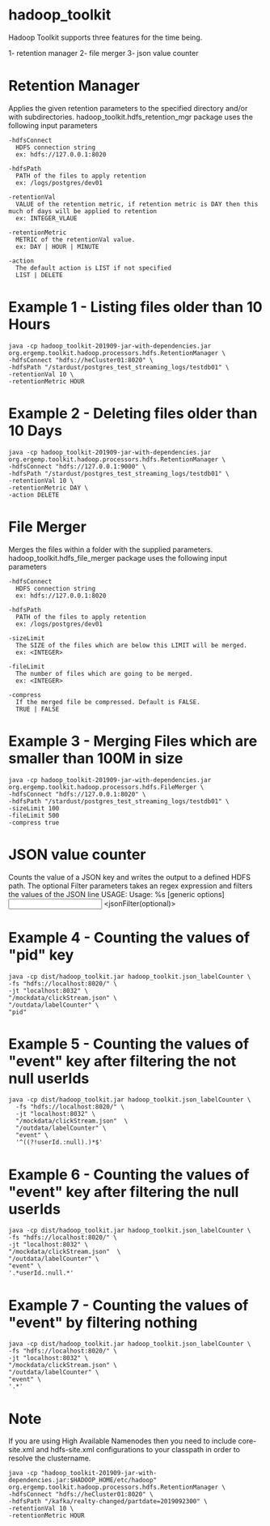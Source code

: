 # hadoop_toolkit

Hadoop Toolkit supports three features for the time being. 

1- retention manager
2- file merger
3- json value counter 

# Retention Manager 
Applies the given retention parameters to the specified directory and/or with subdirectories.
hadoop_toolkit.hdfs_retention_mgr package uses the following input parameters
```
-hdfsConnect
  HDFS connection string 
  ex: hdfs://127.0.0.1:8020
  
-hdfsPath
  PATH of the files to apply retention
  ex: /logs/postgres/dev01
  
-retentionVal
  VALUE of the retention metric, if retention metric is DAY then this much of days will be applied to retention
  ex: INTEGER_VLAUE
  
-retentionMetric
  METRIC of the retentionVal value. 
  ex: DAY | HOUR | MINUTE
  
-action
  The default action is LIST if not specified
  LIST | DELETE
```
# Example 1 - Listing files older than 10 Hours
```
java -cp hadoop_toolkit-201909-jar-with-dependencies.jar org.ergemp.toolkit.hadoop.processors.hdfs.RetentionManager \
-hdfsConnect "hdfs://heCluster01:8020" \
-hdfsPath "/stardust/postgres_test_streaming_logs/testdb01" \
-retentionVal 10 \
-retentionMetric HOUR
```
# Example 2 - Deleting files older than 10 Days
```
java -cp hadoop_toolkit-201909-jar-with-dependencies.jar org.ergemp.toolkit.hadoop.processors.hdfs.RetentionManager \
-hdfsConnect "hdfs://127.0.0.1:9000" \
-hdfsPath "/stardust/postgres_test_streaming_logs/testdb01" \
-retentionVal 10 \
-retentionMetric DAY \
-action DELETE 
```

# File Merger
Merges the files within a folder with the supplied parameters.
hadoop_toolkit.hdfs_file_merger package uses the following input parameters 
```
-hdfsConnect
  HDFS connection string 
  ex: hdfs://127.0.0.1:8020
  
-hdfsPath
  PATH of the files to apply retention
  ex: /logs/postgres/dev01
  
-sizeLimit
  The SIZE of the files which are below this LIMIT will be merged.
  ex: <INTEGER>
  
-fileLimit
  The number of files which are going to be merged. 
  ex: <INTEGER>

-compress
  If the merged file be compressed. Default is FALSE.
  TRUE | FALSE
```
# Example 3 - Merging Files which are smaller than 100M in size
```
java -cp hadoop_toolkit-201909-jar-with-dependencies.jar org.ergemp.toolkit.hadoop.processors.hdfs.FileMerger \
-hdfsConnect "hdfs://127.0.0.1:8020" \
-hdfsPath "/stardust/postgres_test_streaming_logs/testdb01" \
-sizeLimit 100
-fileLimit 500
-compress true
```
# JSON value counter
Counts the value of a JSON key and writes the output to a defined HDFS path. The optional Filter parameters takes an regex expression and filters the values of the JSON line
USAGE:
  Usage: %s [generic options] <input> <output> <jsonKey> <jsonFilter(optional)>
# Example 4 - Counting the values of "pid" key
```
java -cp dist/hadoop_toolkit.jar hadoop_toolkit.json_labelCounter \
-fs "hdfs://localhost:8020/" \
-jt "localhost:8032" \
"/mockdata/clickStream.json" \
"/outdata/labelCounter" \
"pid"
```
# Example 5 - Counting the values of "event" key after filtering the not null userIds
```
java -cp dist/hadoop_toolkit.jar hadoop_toolkit.json_labelCounter \
  -fs "hdfs://localhost:8020/" \
  -jt "localhost:8032" \
  "/mockdata/clickStream.json"  \
  "/outdata/labelCounter" \
  "event" \
  '^((?!userId.:null).)*$'
```
# Example 6 - Counting the values of "event" key after filtering the null userIds  
```
java -cp dist/hadoop_toolkit.jar hadoop_toolkit.json_labelCounter \
-fs "hdfs://localhost:8020/" \
-jt "localhost:8032" \
"/mockdata/clickStream.json"  \
"/outdata/labelCounter" \
"event" \
'.*userId.:null.*'
```
# Example 7 - Counting the values of "event" by filtering nothing
```
java -cp dist/hadoop_toolkit.jar hadoop_toolkit.json_labelCounter \
-fs "hdfs://localhost:8020/" \
-jt "localhost:8032" \
"/mockdata/clickStream.json" \
"/outdata/labelCounter" \
"event" \
'.*'  
```
  
# Note

If you are using High Available Namenodes then you need to include core-site.xml and hdfs-site.xml configurations to your classpath in order to resolve the clustername.

```
java -cp "hadoop_toolkit-201909-jar-with-dependencies.jar:$HADOOP_HOME/etc/hadoop" org.ergemp.toolkit.hadoop.processors.hdfs.RetentionManager \
-hdfsConnect "hdfs://heCluster01:8020" \
-hdfsPath "/kafka/realty-changed/partdate=2019092300" \
-retentionVal 10 \
-retentionMetric HOUR
```



